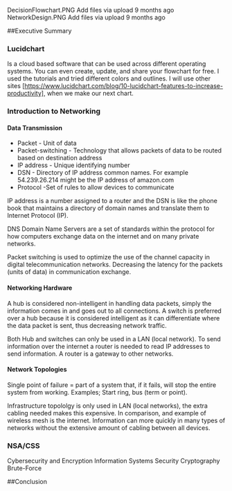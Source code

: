 DecisionFlowchart.PNG	Add files via upload	9 months ago
NetworkDesign.PNG	Add files via upload	9 months ago


 
##Executive Summary


### Lucidchart

Is a cloud based software that can be used across different operating systems. You can even create, update, and share your flowchart for free. I used the tutorials and tried different colors and outlines. I will use other sites [https://www.lucidchart.com/blog/10-lucidchart-features-to-increase-productivity], when we make our next chart. 

### Introduction to Networking
#### Data Transmission
* Packet - Unit of data 
* Packet-switching - Technology that allows packets of data to be routed based on destination address 
* IP address - Unique identifying number 
* DSN - Directory of IP address common names.  For example 54.239.26.214 might be the IP address of amazon.com
* Protocol -Set of rules to allow devices to communicate 

IP address is a number assigned to a router and the DSN is like the phone book that maintains a directory of domain names and translate them to Internet Protocol (IP).

DNS Domain Name Servers are a set of standards within the protocol for how computers exchange data on the internet and on many private networks. 

Packet switching is used to optimize the use of the channel capacity in digital telecommunication networks.  Decreasing the latency for the packets (units of data) in communication exchange.

#### Networking Hardware
A hub is considered non-intelligent in handling data packets, simply the information comes in and goes out to all connections. A switch is preferred over a hub because it is considered intelligent as it can differentiate where the data packet is sent, thus decreasing network traffic.

Both Hub and switches can only be used in a LAN (local network).  To send information over the internet a router is needed to read IP addresses to send information. A router is a gateway to other networks.

#### Network Topologies
Single point of failure = part of a system that, if it fails, will stop the entire system from working. Examples; Start ring, bus (term or point). 

Infrastructure topololgy is only used in LAN (local networks), the extra cabling needed makes this expensive. In comparison, and example of wireless mesh is the internet. Information can more quickly in many types of networks without the extensive amount of cabling between all devices. 

### NSA/CSS
Cybersecurity and Encryption
Information Systems Security
Cryptography
Brute-Force

##Conclusion

